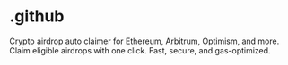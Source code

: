 # .github
Crypto airdrop auto claimer for Ethereum, Arbitrum, Optimism, and more. Claim eligible airdrops with one click. Fast, secure, and gas-optimized.
